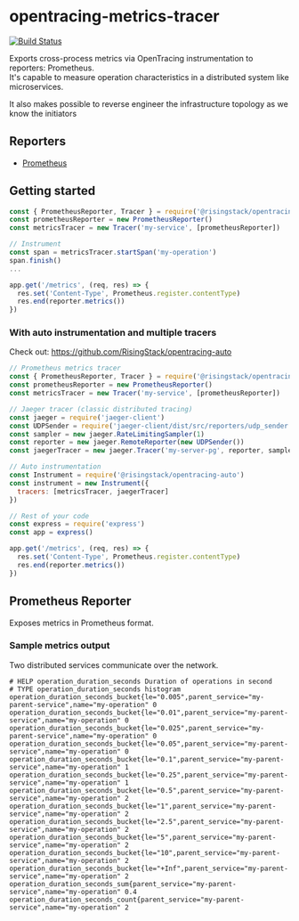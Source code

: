 # opentracing-metrics-tracer

[![Build Status](https://travis-ci.org/RisingStack/opentracing-metrics-tracer.svg?branch=master)](https://travis-ci.org/RisingStack/opentracing-metrics-tracer)  

Exports cross-process metrics via OpenTracing instrumentation to reporters: Prometheus.  
It's capable to measure operation characteristics in a distributed system like microservices.  

It also makes possible to reverse engineer the infrastructure topology as we know the initiators

## Reporters

- [Prometheus](https://prometheus.io/)

## Getting started

```js
const { PrometheusReporter, Tracer } = require('@risingstack/opentracing-metrics-tracer')
const prometheusReporter = new PrometheusReporter()
const metricsTracer = new Tracer('my-service', [prometheusReporter])

// Instrument
const span = metricsTracer.startSpan('my-operation')
span.finish()
...

app.get('/metrics', (req, res) => {
  res.set('Content-Type', Prometheus.register.contentType)
  res.end(reporter.metrics())
})
```

### With auto instrumentation and multiple tracers

Check out: https://github.com/RisingStack/opentracing-auto

```js
// Prometheus metrics tracer
const { PrometheusReporter, Tracer } = require('@risingstack/opentracing-metrics-tracer')
const prometheusReporter = new PrometheusReporter()
const metricsTracer = new Tracer('my-service', [prometheusReporter])

// Jaeger tracer (classic distributed tracing)
const jaeger = require('jaeger-client')
const UDPSender = require('jaeger-client/dist/src/reporters/udp_sender').default
const sampler = new jaeger.RateLimitingSampler(1)
const reporter = new jaeger.RemoteReporter(new UDPSender())
const jaegerTracer = new jaeger.Tracer('my-server-pg', reporter, sampler)

// Auto instrumentation
const Instrument = require('@risingstack/opentracing-auto')
const instrument = new Instrument({
  tracers: [metricsTracer, jaegerTracer]
})

// Rest of your code
const express = require('express')
const app = express()

app.get('/metrics', (req, res) => {
  res.set('Content-Type', Prometheus.register.contentType)
  res.end(reporter.metrics())
})
```

## Prometheus Reporter

Exposes metrics in Prometheus format.

### Sample metrics output

Two distributed services communicate over the network.

```
# HELP operation_duration_seconds Duration of operations in second
# TYPE operation_duration_seconds histogram
operation_duration_seconds_bucket{le="0.005",parent_service="my-parent-service",name="my-operation" 0
operation_duration_seconds_bucket{le="0.01",parent_service="my-parent-service",name="my-operation" 0
operation_duration_seconds_bucket{le="0.025",parent_service="my-parent-service",name="my-operation" 0
operation_duration_seconds_bucket{le="0.05",parent_service="my-parent-service",name="my-operation" 0
operation_duration_seconds_bucket{le="0.1",parent_service="my-parent-service",name="my-operation" 1
operation_duration_seconds_bucket{le="0.25",parent_service="my-parent-service",name="my-operation" 1
operation_duration_seconds_bucket{le="0.5",parent_service="my-parent-service",name="my-operation" 2
operation_duration_seconds_bucket{le="1",parent_service="my-parent-service",name="my-operation" 2
operation_duration_seconds_bucket{le="2.5",parent_service="my-parent-service",name="my-operation" 2
operation_duration_seconds_bucket{le="5",parent_service="my-parent-service",name="my-operation" 2
operation_duration_seconds_bucket{le="10",parent_service="my-parent-service",name="my-operation" 2
operation_duration_seconds_bucket{le="+Inf",parent_service="my-parent-service",name="my-operation" 2
operation_duration_seconds_sum{parent_service="my-parent-service",name="my-operation" 0.4
operation_duration_seconds_count{parent_service="my-parent-service",name="my-operation" 2
```
